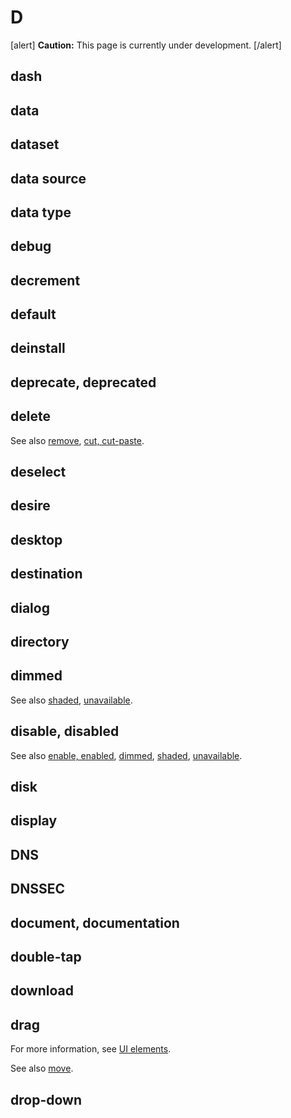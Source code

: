 # D

[alert] **Caution:** This page is currently under development. [/alert]

## dash
## data
## dataset
## data source
## data type
## debug
## decrement
## default
## deinstall
## deprecate, deprecated
## delete



See also [remove](), [cut, cut-paste]().

## deselect
## desire
## desktop
## destination
## dialog
## directory

## dimmed



See also [shaded](https://make.wordpress.org/docs/style-guide/word-list/s/#shaded), [unavailable]().

## disable, disabled



See also [enable, enabled](), [dimmed](#dimmed), [shaded](https://make.wordpress.org/docs/style-guide/word-list/s/#shaded), [unavailable]().

## disk
## display
## DNS
## DNSSEC
## document, documentation
## double-tap
## download
## drag



For more information, see [UI elements](https://make.wordpress.org/docs/style-guide/developer-content/ui-elements/#move-drag).

See also [move]().

## drop-down
